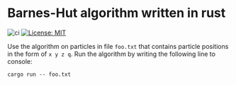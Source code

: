 # Barnes-Hut algorithm written in rust
![ci](https://github.com/dannasman/barnes_hut/actions/workflows/rust.yml/badge.svg)
[![License: MIT](https://img.shields.io/badge/License-MIT-green.svg)](https://opensource.org/licenses/MIT)

Use the algorithm on particles in file `foo.txt` that contains particle positions in the form of `x y z q`. Run the algorithm by writing the following line to console:
```
cargo run -- foo.txt
```
